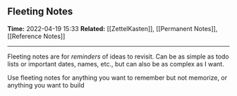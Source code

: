 ## Fleeting Notes ##
**Time:** 2022-04-19 15:33
**Related:** [[ZettelKasten]], [[Permanent Notes]], [[Reference Notes]]
___

Fleeting notes are for *reminders* of ideas to revisit. Can be as simple as todo lists or important dates, names, etc., but can also be as complex as I want.

Use fleeting notes for anything you want to remember but not memorize, or anything you want to build
